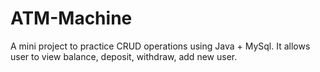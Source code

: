 # ATM-Machine
A mini project to practice CRUD operations using Java + MySql. It allows user to view balance, deposit, withdraw, add new user.
